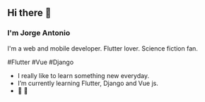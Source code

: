 ## Hi there 👋
### I'm Jorge Antonio

I'm a web and mobile developer. Flutter lover. Science fiction fan.

#Flutter #Vue #Django

* I really like to learn something new everyday.
* I’m currently learning Flutter, Django and Vue js.
* 🌱 🐝

